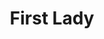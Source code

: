 ---
title: First Lady
year: 1939
opening_date: 1939-02-07
closing_date: 1939-02-10
layout: productions
image:
image_caption:
image_credit:
playbill: 
category: 
details:
  Theatre: Theatre Jacksonville
  Venue: Little Theatre
cast:
  A Butler: William Pearce
  A Chinese: F.A. Copp
  A Gate-Crasher: Annette Marco
  A General: Stanley Morrell
  Ann Forrester: Patty Frederick
  Belle Hardwick: Edre Ferguson
  Bleecker: Elmo Lehman
  Carter Hibbard: Lawrence Case
  Charles: Everett Dwight
  Elsworth T. Ganning: Louis Larmoyeux
  Emmy Paige: Mary Anderson
  George Mason: Olin W. Stagg
  Her Friend: Alice Coleman
  Herbert Sedgwick: Birt Byrd
  Irene Hibbard: Mrs. Gardner W. Beckett
  Jason Flemming: Raymond C. Winstead
  Lucy Chase Wayne: Mrs. Thomas L. Snowden
  Mrs. Creevy: Charlotte Ecker
  Mrs. Davenport: Dorothy Harlan
  Mrs. Ives: Aileen Clark
  Senator Keane: William Blois, Jr.
  Senor Ortega: Paul Delgado
  Sophy Prescott: Eloise Frink
  Stephen Wayne: Allen Moreland
  The Baroness: Ilah Fay Blois
  Tom Hardwick: William H. Moore
crew:
  Director: Huron L. Blyden
  Lighting:
    - Earl DeFlorin
    - Roy Hill
  Make-up: Mrs. Everett Dwight
  Props:
    - Elizabeth Blasingame
    - Meriel Milam
    - Mrs. H. Ward Preston
  Staging:
    - Alex Pillsbury
    - Hall Harris
    - Jesse Hoagland
    - Joseph Azar
    - P.G. Camp
    - Ray Williams
    - William Pearce
orchestra:
external_links:
---